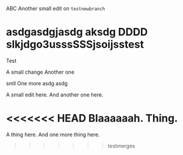 ABC
Another small edit  on `testnewbranch`

asdgasdgjasdg
 aksdg
DDDD
slkjdgo3usssSSSjsoijsstest
====

Test

A small change
Another one

smll
One more
asdg
asdg


A small edit here.
And another one here.

<<<<<<< HEAD
Blaaaaaah.
Thing.
=======
A thing here.
And one more thing here.
>>>>>>> testmerges
